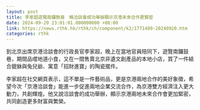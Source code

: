 ```yaml
---
layout: post
title: 李家超遊覽南鑼鼓巷　稱洽談會成功舉辦顯示京港未來合作更緊密
date: 2024-09-20 23:01:01.000000000 +08:00
link: https://news.rthk.hk/rthk/ch/component/k2/1771409-20240920.htm
categories: rthk
---
```


到北京出席京港洽談會的行政長官李家超，晚上在當地官員陪同下，遊覽南鑼鼓巷，期間品嚐地道小食，又在一間售賣北京非遺文創產品的本地小店，買了一件結合貔貅與兔兒爺、寓意「招財進寶」的陶瓷擺件。

李家超在社交網頁表示，這不單是一件藝術品，更是京港兩地合作的美好象徵，希望今次「京港洽談會」能進一步促進兩地企業交流合作，為京港雙方經濟注入更大動力，共創輝煌。他又說洽談會的成功舉辦，顯示京港兩地未來合作會更加緊密，共同創造更多財富與繁榮。
